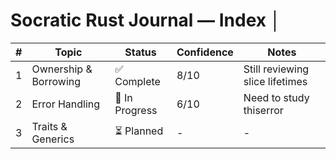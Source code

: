 # Socratic Rust Journal — Index                                                                 │                                                                                               
| # | Topic | Status | Confidence | Notes |                                                     
|---|--------|---------|-------------|-------|                                                  
| 1 | Ownership & Borrowing | ✅ Complete | 8/10 | Still reviewing slice lifetimes |            
| 2 | Error Handling | 🔄 In Progress | 6/10 | Need to study thiserror |                        
| 3 | Traits & Generics | ⏳ Planned | - | - | 
